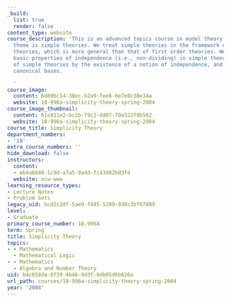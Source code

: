 ```yaml
---
_build:
  list: true
  render: false
content_type: website
course_description: 'This is an advanced topics course in model theory whose main
  theme is simple theories. We treat simple theories in the framework of compact abstract
  theories, which is more general than that of first order theories. We cover the
  basic properties of independence (i.e., non-dividing) in simple theories, the characterization
  of simple theories by the existence of a notion of independence, and hyperimaginary
  canonical bases.

  '
course_image:
  content: 6d896c14-38ec-b2a9-fee6-0e7e0c30e34a
  website: 18-996a-simplicity-theory-spring-2004
course_image_thumbnail:
  content: 61c011e2-bc2b-79c2-dd07-70e322f8b562
  website: 18-996a-simplicity-theory-spring-2004
course_title: Simplicity Theory
department_numbers:
- '18'
extra_course_numbers: ''
hide_download: false
instructors:
  content:
  - eb4a6b48-1c9d-a7a5-8a4d-fc43d82bd3fd
  website: ocw-www
learning_resource_types:
- Lecture Notes
- Problem Sets
legacy_uid: bcd2c2df-5ae9-f445-5209-930c3bf07899
level:
- Graduate
primary_course_number: 18.996A
term: Spring
title: Simplicity Theory
topics:
- - Mathematics
  - Mathematical Logic
- - Mathematics
  - Algebra and Number Theory
uid: b4c058da-0f39-4b46-9d3f-6db05d6b626a
url_path: courses/18-996a-simplicity-theory-spring-2004
year: '2004'
---
```

